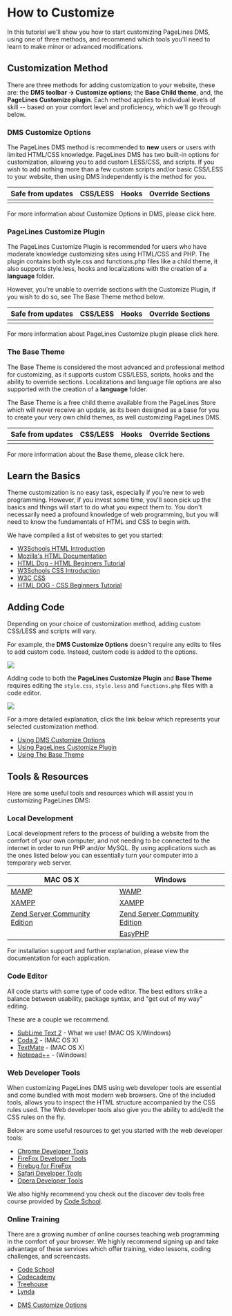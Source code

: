 # How to Customize #

In this tutorial we'll show you how to start customizing PageLines DMS, using one of three methods, and recommend which tools you'll need to learn to make minor or advanced modifications.

## Customization Method ##

There are three methods for adding customization to your website, these are: the **DMS toolbar → Customize options**; the **Base Child theme**, and, the **PageLines Customize plugin**.  Each method applies to individual levels of skill -- based on your comfort level and proficiency, which we'll go through below.

### DMS Customize Options ###

The PageLines DMS method is recommended to **new** users or users with limited HTML/CSS knowledge. PageLines DMS has two built-in options for customization, allowing you to add custom LESS/CSS, and scripts. If you wish to add nothing more than a few custom scripts and/or basic CSS/LESS to your website, then using DMS independently is the method for you.

<table class="table table-striped table-bordered table-condensed">
	<thead>
		<tr>
			<th>Safe from updates</th>
			<th>CSS/LESS</th>
			<th>Hooks</th>
			<th>Override Sections</th>
		</tr>
	</thead>
	<tbody>
		<tr>
			<td><i class="icon-ok text-success"></td>
			<td><i class="icon-ok text-success"></td>
			<td><i class="icon-remove text-error"></td>
			<td><i class="icon-remove text-error"></td>
		</tr>
	</tbody>
</table>


For more information about Customize Options in DMS, please click here.

### PageLines Customize Plugin ###

The PageLines Customize Plugin is recommended for users who have moderate knowledge customizing sites using HTML/CSS and PHP. The plugin contains both style.css and functions.php files like a child theme, it also supports style.less, hooks and localizations with the creation of a **language** folder.

However, you're unable to override sections with the Customize Plugin, if you wish to do so, see The Base Theme method below.

<table class="table table-striped table-bordered table-condensed">
	<thead>
		<tr>
			<th>Safe from updates</th>
			<th>CSS/LESS</th>
			<th>Hooks</th>
			<th>Override Sections</th>
		</tr>
	</thead>
	<tbody>
		<tr>
			<td><i class="icon-ok text-success"></td>
			<td><i class="icon-ok text-success"></td>
			<td><i class="icon-ok text-success"></td>
			<td><i class="icon-remove text-error"></td>
		</tr>
	</tbody>
</table>

For more information about PageLines Customize plugin please click here.

### The Base Theme ###

The Base Theme is considered the most advanced and professional method for customizing, as it supports custom CSS/LESS, scripts, hooks and the ability to override sections. Localizations and language file options are also supported with the creation of a **language** folder.

The Base Theme is a free child theme available from the PageLines Store which will never receive an update, as its been designed as a base for you to create your very own child themes, as well customizing PageLines DMS.

<table class="table table-striped table-bordered table-condensed">
	<thead>
		<tr>
			<th>Safe from updates</th>
			<th>CSS/LESS</th>
			<th>Hooks</th>
			<th>Override Sections</th>
		</tr>
	</thead>
	<tbody>
		<tr>
			<td><i class="icon-ok text-success"></td>
			<td><i class="icon-ok text-success"></td>
			<td><i class="icon-ok text-success"></td>
			<td><i class="icon-ok text-success"></td>
		</tr>
	</tbody>
</table>

For more information about the Base theme, please click here.

## Learn the Basics ##

Theme customization is no easy task, especially if you're new to web programming. However, if you invest some time, you'll soon pick up the basics and things will start to do what you expect them to. You don't necessarily need a profound knowledge of web programming, but you will need to know the fundamentals of HTML and CSS to begin with.

We have compiled a list of websites to get you started:

* [W3Schools HTML Introduction](http://www.w3schools.com/html/html5_intro.asp)
* [Mozilla's HTML Documentation](https://developer.mozilla.org/en-US/docs/Web/html)
* [HTML Dog - HTML Beginners Tutorial](http://www.htmldog.com/guides/html/)
* [W3Schools CSS Introduction](http://www.w3schools.com/css/default.asp)
* [W3C CSS](http://www.w3.org/Style/CSS/)
* [HTML DOG - CSS Beginners Tutorial](http://www.htmldog.com/guides/css/)

## Adding Code ##

Depending on your choice of customization method, adding custom CSS/LESS and scripts will vary. 

For example, the **DMS Customize Options** doesn't require any edits to files to add custom code. Instead, custom code is added to the options. 

![](https://raw.github.com/pagelines/Docs/master/gh-pages-template/public/img/custom-cssless-editor.jpg)

Adding code to both the **PageLines Customize Plugin** and **Base Theme** requires editing the `style.css`, `style.less` and `functions.php` files with a code editor.

![](https://raw.github.com/pagelines/Docs/master/gh-pages-template/public/img/code-editor-app.jpg)

For a more detailed explanation, click the link below which represents your selected customization method.

* [Using DMS Customize Options](/customize/dms-customize-options)
* [Using PageLines Customize Plugin](/customize/pagelines-customize-plugin)
* [Using The Base Theme](/customize/base-child-theme)

## Tools & Resources ##

Here are some useful tools and resources which will assist you in customizing PageLines DMS:

### Local Development ###

Local development refers to the process of building a website from the comfort of your own computer, and not needing to be connected to the internet in order to run PHP and/or MySQL. By using applications such as the ones listed below you can essentially turn your computer into a temporary web server.

<table class="table table-striped table-bordered">
  	<thead>
    		<tr>
      		<th>MAC OS X</th>
      		<th>Windows</th>
    		</tr>
  	</thead>
  	<tbody>
    		<tr>
      		<td><a href="http://www.mamp.info/en/index.html">MAMP</a></td>
      		<td><a href="http://www.wampserver.com/en/">WAMP</a></td>
  		</tr>
  		<tr>
      		<td><a href="http://www.apachefriends.org/en/xampp-macosx.html">XAMPP</a></td>
      		<td><a href="http://www.apachefriends.org/en/xampp-windows.html">XAMPP</a></td>
    		</tr>
    		<tr>
      		<td><a href="http://www.zend.com/en/products/server-ce/">Zend Server Community Edition</a></td>
      		<td><a href="http://www.zend.com/en/products/server-ce/">Zend Server Community Edition</a></td>
		</tr>
      		<td></td>
      		<td><a href="http://www.easyphp.org/">EasyPHP</a></td>
    		</tr>
  	</tbody>
</table>

For installation support and further explanation, please view the documentation for each application.

### Code Editor

All code starts with some type of code editor. The best editors strike a balance between usability, package syntax, and "get out of my way" editing.

These are a couple we recommend.

* [SubLime Text 2](http://www.sublimetext.com/2) - What we use! (MAC OS X/Windows)
* [Coda 2](http://panic.com/coda/) - (MAC OS X)
* [TextMate](http://macromates.com/) - (MAC OS X)
* [Notepad++](http://notepad-plus.sourceforge.net/) - (Windows)

### Web Developer Tools ###

When customizing PageLines DMS using web developer tools are essential and come bundled with most modern web browsers. One of the included tools, allows you to inspect the HTML structure accompanied by the CSS rules used. The Web developer tools also give you the ability to add/edit the CSS rules on the fly.

Below are some useful resources to get you started with the web developer tools:

* [Chrome Developer Tools](http://code.google.com/chrome/devtools/)
* [FireFox Developer Tools](https://developer.mozilla.org/en-US/docs/Tools)
* [Firebug for FireFox](http://getfirebug.com/faq/)
* [Safari Developer Tools](http://developer.apple.com/library/safari/#documentation/AppleApplications/Conceptual/Safari_Developer_Guide/1Introduction/Introduction.html#//apple_ref/doc/uid/TP40007874-CH1-SW1)
* [Opera Developer Tools](http://www.opera.com/dragonfly/documentation/)

We also highly recommend you check out the discover dev tools free course provided by [Code School](http://discover-devtools.codeschool.com/).

### Online Training ###

There are a growing number of online courses teaching web programming in the comfort of your browser. We highly recommend signing up and take advantage of these services which offer training, video lessons, coding challenges, and screencasts.

* [Code School](http://www.codeschool.com/)
* [Codecademy](http://www.codecademy.com/)
* [Treehouse](http://teamtreehouse.com/)
* [Lynda](http://www.lynda.com/)

<div class="row-fluid">
	<div class="span12">
		<ul class="pager">
  			<li class="pull-right"><a href="#">DMS Customize Options</a></li>
		</ul>
	</div>
</div>








